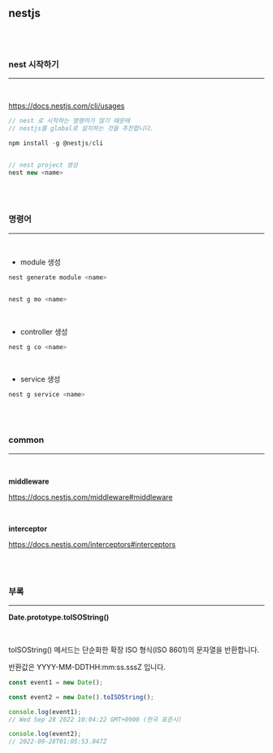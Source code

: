 ## nestjs

<br>
<br>

### nest 시작하기

---

<br>

https://docs.nestjs.com/cli/usages

```js
// nest 로 시작하는 명령어가 많기 때문에
// nestjs를 global로 설치하는 것을 추천합니다.

npm install -g @nestjs/cli


// nest project 생성
nest new <name>
```

<br>
<br>

### 명령어

---

<br>

- module 생성

```js
nest generate module <name>


nest g mo <name>
```

<br>

- controller 생성

```js
nest g co <name>
```

<br>

- service 생성

```js
nest g service <name>
```

<br>
<br>

### common

---

<br>

**middleware**

https://docs.nestjs.com/middleware#middleware

<br>

**interceptor**

https://docs.nestjs.com/interceptors#interceptors

<br>
<br>

### 부록

---

**Date.prototype.toISOString()**

<br>

toISOString() 메서드는 단순화한 확장 ISO 형식(ISO 8601)의 문자열을 반환합니다. <br>

반환값은 YYYY-MM-DDTHH:mm:ss.sssZ 입니다.

```js
const event1 = new Date();

const event2 = new Date().toISOString();

console.log(event1);
// Wed Sep 28 2022 10:04:22 GMT+0900 (한국 표준시)

console.log(event2);
// 2022-09-28T01:05:53.847Z
```
